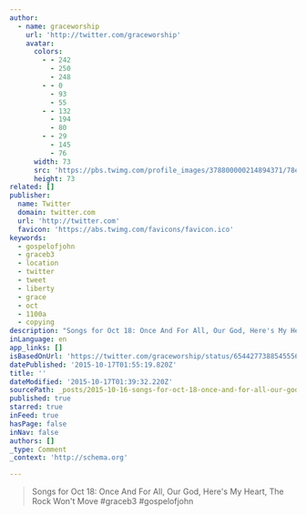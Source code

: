 ```yaml
---
author:
  - name: graceworship
    url: 'http://twitter.com/graceworship'
    avatar:
      colors:
        - - 242
          - 250
          - 248
        - - 0
          - 93
          - 55
        - - 132
          - 194
          - 80
        - - 29
          - 145
          - 76
      width: 73
      src: 'https://pbs.twimg.com/profile_images/378800000214894371/78ea3a928ed48976703ba7f47edc24ef_bigger.jpeg'
      height: 73
related: []
publisher:
  name: Twitter
  domain: twitter.com
  url: 'http://twitter.com'
  favicon: 'https://abs.twimg.com/favicons/favicon.ico'
keywords:
  - gospelofjohn
  - graceb3
  - location
  - twitter
  - tweet
  - liberty
  - grace
  - oct
  - 1100a
  - copying
description: "Songs for Oct 18: Once And For All, Our God, Here's My Heart, The Rock Won't Move #graceb3 #gospelofjohn"
inLanguage: en
app_links: []
isBasedOnUrl: 'https://twitter.com/graceworship/status/654427738854555648'
datePublished: '2015-10-17T01:55:19.820Z'
title: ''
dateModified: '2015-10-17T01:39:32.220Z'
sourcePath: _posts/2015-10-16-songs-for-oct-18-once-and-for-all-our-god-heres-my-heart.md
published: true
starred: true
inFeed: true
hasPage: false
inNav: false
authors: []
_type: Comment
_context: 'http://schema.org'

---
```

> Songs for Oct 18&colon; Once And For All&comma; Our God&comma; Here's My Heart&comma; The Rock Won't Move &num;graceb3 &num;gospelo&fjlig;ohn